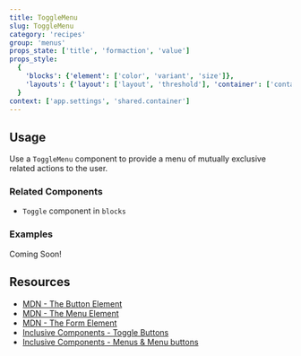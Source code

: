 ```yaml
---
title: ToggleMenu
slug: ToggleMenu
category: 'recipes'
group: 'menus'
props_state: ['title', 'formaction', 'value']
props_style:
  {
    'blocks': {'element': ['color', 'variant', 'size']},
    'layouts': {'layout': ['layout', 'threshold'], 'container': ['container', 'size']},
  }
context: ['app.settings', 'shared.container']
---
```


## Usage

Use a `ToggleMenu` component to provide a menu of mutually exclusive related actions to the user.

### Related Components

- `Toggle` component in `blocks`

### Examples

<p class="feedback:prose status:default bg:default:100 variant:bare emoji:default">Coming Soon!</p>

## Resources

- [MDN - The Button Element](https://developer.mozilla.org/en-US/docs/Web/HTML/Element/button)
- [MDN - The Menu Element](https://developer.mozilla.org/en-US/docs/Web/HTML/Element/menu)
- [MDN - The Form Element](https://developer.mozilla.org/en-US/docs/Web/HTML/Element/form)
- [Inclusive Components - Toggle Buttons](https://inclusive-components.design/toggle-button/)
- [Inclusive Components - Menus & Menu buttons](https://inclusive-components.design/menus-menu-buttons/)
